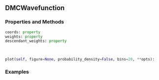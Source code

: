 ## <a id="RynDMC.Wavefunction.DMCWavefunction">DMCWavefunction</a>


### Properties and Methods
```python
coords: property
weights: property
descendant_weights: property
```
<a id="RynDMC.Wavefunction.DMCWavefunction.plot">&nbsp;</a>
```python
plot(self, figure=None, probability_density=False, bins=20, **opts): 
```

### Examples

